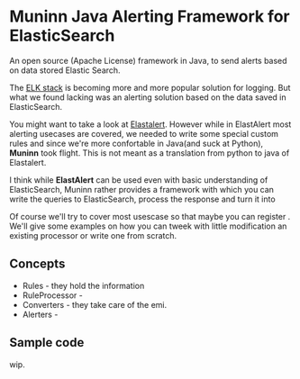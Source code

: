 Muninn Java Alerting Framework for ElasticSearch
=====================
An open source (Apache License) framework in Java, to send alerts based on data stored Elastic Search.     

The [ELK stack](https://balamaci.ro/java-app-monitoring-with-elk-logstash/) is becoming more and more popular solution for logging. But what we found lacking was an alerting solution 
based on the data saved in ElasticSearch.
 
You might want to take a look at [Elastalert](). However while in ElastAlert most alerting usecases are covered, 
we needed to write some special custom rules and since we're more confortable in Java(and suck at Python), **Muninn** took flight.
This is not meant as a translation from python to java of Elastalert. 

I think while **ElastAlert** can be used even 
with basic understanding of ElasticSearch, Muninn rather provides a framework with which you can write the queries to ElasticSearch, process the response and turn it into 

Of course we'll try to cover most usescase so that maybe you can register . We'll give some examples on how you can tweek 
with little modification an existing processor or write one from scratch.
      
Concepts
---------------

  - Rules - they hold the information 
  - RuleProcessor - 
  - Converters - they take care of the emi. 
  - Alerters - 


Sample code
---------------
wip.




